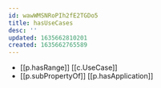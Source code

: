 ```yaml
---
id: wawWMSNRoPIh2fE2TGDo5
title: hasUseCases
desc: ''
updated: 1635662810201
created: 1635662765589
---
```


- [[p.hasRange]] [[c.UseCase]]
- [[p.subPropertyOf]] [[p.hasApplication]]
